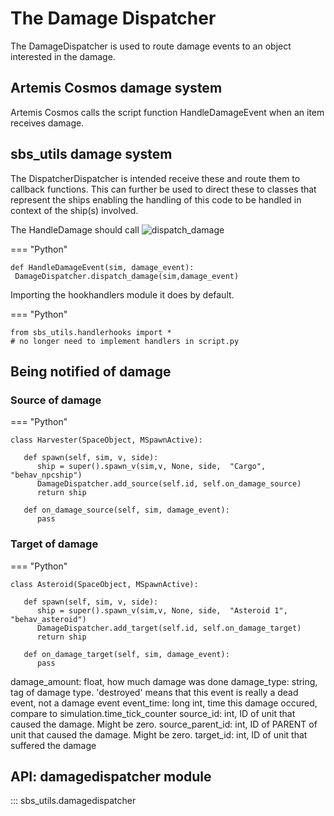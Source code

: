 # The Damage Dispatcher


The DamageDispatcher is used to route damage events to an object interested in the damage.


## Artemis Cosmos damage system


Artemis Cosmos calls the script function HandleDamageEvent when an item receives damage.

## sbs_utils damage system


The DispatcherDispatcher is intended receive these and route them to callback functions.
This can further be used to direct these to classes that represent the ships enabling the handling of this code to be handled in context of the ship(s) involved.

The HandleDamage should call ![dispatch_damage](sbs_utils.damagedispatcher.DamageDispatcher.dispatch_damage)

=== "Python"
   ```
   def HandleDamageEvent(sim, damage_event):
    DamageDispatcher.dispatch_damage(sim,damage_event)
   ```

Importing the hookhandlers module it does by default.


=== "Python"
   ```
   from sbs_utils.handlerhooks import *
   # no longer need to implement handlers in script.py
   ```

## Being notified of damage


### Source of damage



=== "Python"
   ```
   class Harvester(SpaceObject, MSpawnActive):

      def spawn(self, sim, v, side):
         ship = super().spawn_v(sim,v, None, side,  "Cargo", "behav_npcship")
         DamageDispatcher.add_source(self.id, self.on_damage_source)
         return ship

      def on_damage_source(self, sim, damage_event):
         pass
   ```

### Target of damage

   

=== "Python"
   ```
   class Asteroid(SpaceObject, MSpawnActive):

      def spawn(self, sim, v, side):
         ship = super().spawn_v(sim,v, None, side,  "Asteroid 1", "behav_asteroid")
         DamageDispatcher.add_target(self.id, self.on_damage_target)
         return ship

      def on_damage_target(self, sim, damage_event):
         pass
   ```
   

 damage_amount: float, how much damage was done
 damage_type: string, tag of damage type. 'destroyed' means that this event is really a dead event, not a damage event
 event_time: long int, time this damage occured, compare to simulation.time_tick_counter
 source_id: int, ID of unit that caused the damage.  Might be zero.
 source_parent_id: int, ID of PARENT of unit that caused the damage.  Might be zero.
 target_id: int, ID of unit that suffered the damage



## API: damagedispatcher module


::: sbs_utils.damagedispatcher
   